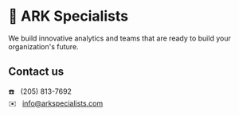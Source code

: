 # 🌱 ARK Specialists
We build innovative analytics and teams that are ready to build your organization's future.

## Contact us
☎️ &nbsp; (205) 813-7692  
✉️  &nbsp; info@arkspecialists.com
